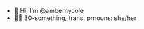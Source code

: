 - 👋 Hi, I’m @ambernycole 
- :rainbow_flag: 30-something, trans, prnouns: she/her

<!---
ambernycole/ambernycole is a ✨ special ✨ repository because its `README.md` (this file) appears on your GitHub profile.
You can click the Preview link to take a look at your changes.
--->
